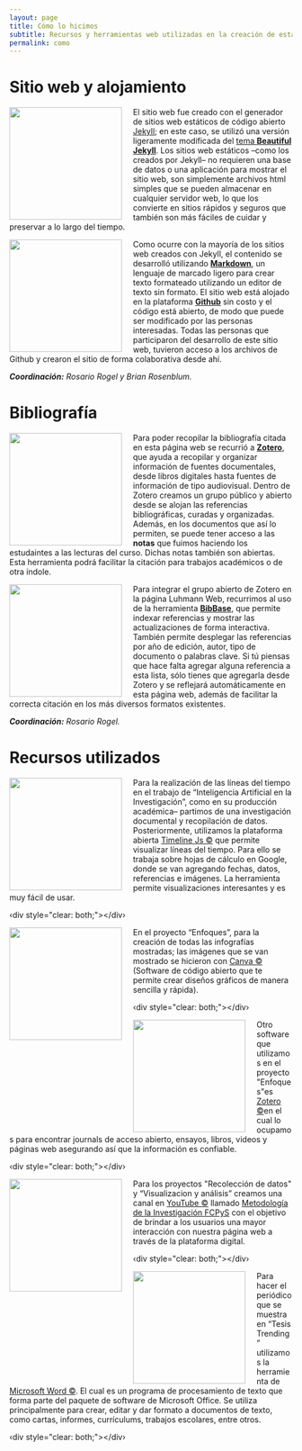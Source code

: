 ```yaml
---
layout: page
title: Cómo lo hicimos
subtitle: Recursos y herramientas web utilizadas en la creación de esta página
permalink: como
---
```


# Sitio web y alojamiento

<img src="{{ site.baseurl }}/assets/img/Beautiful Jekyl.png" style="float:left;width:200px;padding-right:20px;"> El sitio web fue creado con el generador de sitios web estáticos de código abierto [Jekyll](https://jekyllrb.com/); en este caso, se utilizó una versión ligeramente modificada del [tema **Beautiful Jekyll**](https://beautifuljekyll.com/). Los sitios web estáticos –como los creados por Jekyll– no requieren una base de datos o una aplicación para mostrar el sitio web, son simplemente archivos html simples que se pueden almacenar en cualquier servidor web, lo que los convierte en sitios rápidos y seguros que también son más fáciles de cuidar y preservar a lo largo del tiempo.

<img src="{{ site.baseurl }}/assets/img/Mark Down.jpeg" style="float:left;width:200px;padding-right:20px;"> Como ocurre con la mayoría de los sitios web creados con Jekyll, el contenido se desarrolló utilizando [**Markdown**](https://www.markdownguide.org/), un lenguaje de marcado ligero para crear texto formateado utilizando un editor de texto sin formato. El sitio web está alojado en la plataforma [**Github**](https://github.com/) sin costo y el código está abierto, de modo que puede ser modificado por las personas interesadas. Todas las personas que participaron del desarrollo de este sitio web, tuvieron acceso a los archivos de Github y crearon el sitio de forma colaborativa desde ahí.

_**Coordinación:** Rosario Rogel y Brian Rosenblum._


# Bibliografía

<img src="{{ site.baseurl }}/assets/img/Zotero.png" style="float:left;width:200px;padding-right:20px;"> Para poder recopilar la bibliografía citada en esta página web se recurrió a [**Zotero**](https://www.zotero.org/), que ayuda a recopilar y organizar información de fuentes documentales, desde libros digitales hasta fuentes de información de tipo audiovisual. Dentro de Zotero creamos un grupo público y abierto desde se alojan las referencias bibliográficas, curadas y organizadas. Además, en los documentos que así lo permiten, se puede tener acceso a las **notas** que fuimos haciendo los estudaintes a las lecturas del curso. Dichas notas también son abiertas. Esta herramienta podrá facilitar la citación para trabajos académicos o de otra índole.

<img src="{{ site.baseurl }}/assets/img/BibBase.jpeg" style="float:left;width:200px;padding-right:20px;"> Para integrar el grupo abierto de Zotero en la página Luhmann Web, recurrimos al uso de la herramienta [**BibBase**](https://bibbase.org/), que permite indexar referencias y mostrar las actualizaciones de forma interactiva. También permite desplegar las referencias por año de edición, autor, tipo de documento o palabras clave. Si tú piensas que hace falta agregar alguna referencia a esta lista, sólo tienes que agregarla desde Zotero y se reflejará automáticamente en esta página web, además de facilitar la correcta citación en los más diversos formatos existentes.

_**Coordinación:** Rosario Rogel._

# Recursos utilizados 
<img src="{{ site.baseurl }}/assets/img/timelinesJS.png" style="float:left;width:200px;padding-right:20px;"> Para la realización de las líneas del tiempo en el trabajo de “Inteligencia Artificial en la Investigación”, como en su producción académica– partimos de una investigación documental y recopilación de datos. Posteriormente, utilizamos la plataforma abierta [Timeline Js ©](https://www.google.com/url?sa=i&url=https%3A%2F%2Fknightlab.zendesk.com%2Fhc%2Fen-us%2Fcategories%2F201567526-TimelineJS&psig=AOvVaw3ago8hgHHNQJ-RvfL1F-la&ust=1718903071910000&source=images&cd=vfe&opi=89978449&ved=0CBEQjRxqFwoTCKicipST6IYDFQAAAAAdAAAAABAE) que permite visualizar líneas del tiempo. Para ello se trabaja sobre hojas de cálculo en Google, donde se van agregando fechas, datos, referencias e imágenes. La herramienta permite visualizaciones interesantes y es muy fácil de usar.

‹div style="clear: both;"></div›

<img src="{{ site.baseurl }}/assets/img/canva.png" style="float:left;width:200px;padding-right:20px;">  En el proyecto “Enfoques”, para la creación de todas las infografías mostradas; las imágenes que se van mostrado se hicieron con [Canva ©](https://www.google.com/url?sa=i&url=https%3A%2F%2Foregoncoast.edu%2Fsbdc-workshops-spring-2024%2Fcanva-logo%2F&psig=AOvVaw1kTQBn-JgNXQHszNa9Y2ab&ust=1718903273361000&source=images&cd=vfe&opi=89978449&ved=0CBEQjRxqFwoTCKCP_PaT6IYDFQAAAAAdAAAAABAE) (Software de código abierto que te permite crear diseños gráficos de manera sencilla y rápida).

‹div style="clear: both;"></div›

<img src="{{ site.baseurl }}/assets/img/Zotero.png" style="float:left;width:200px;padding-right:20px;"> Otro software que utilizamos en el proyecto "Enfoques"es [Zotero ©](https://www.google.com/url?sa=i&url=https%3A%2F%2Funiversoabierto.org%2F2016%2F01%2F13%2Fzotero-4-0-aprendizaje-en-10-pasos-ejercicios-octubre-2014%2F&psig=AOvVaw1ZWakr3SFQGOeZznGIWtzo&ust=1718911333302000&source=images&cd=vfe&opi=89978449&ved=0CBEQjRxqFwoTCODE6Pex6IYDFQAAAAAdAAAAABAE)en el cual lo ocupamos para encontrar  journals de acceso abierto, ensayos, libros, videos y páginas web asegurando así que la información es confiable. 

‹div style="clear: both;"></div›

<img src="{{ site.baseurl }}/assets/img/youtube.jpg" style="float:left;width:200px;padding-right:20px;"> Para los proyectos "Recolección de datos" y “Visualizacion y análisis” creamos una canal en [YouTube ©](https://www.google.com/url?sa=i&url=https%3A%2F%2Fwww.youtube.com%2Fchannel%2FUC9poRemonIzSknOdXBSDQGg&psig=AOvVaw2AjGnyXN2RW6PnZubZDEg1&ust=1718904168521000&source=images&cd=vfe&opi=89978449&ved=0CBEQjRxqFwoTCIiku52X6IYDFQAAAAAdAAAAABAJ) llamado [Metodología de la Investigación FCPyS](https://www.youtube.com/@MetodologiadelainvestigacionCo) con el objetivo de brindar a los usuarios una mayor interacción con nuestra página web a través de la plataforma digital.

‹div style="clear: both;"></div›

<img src="{{ site.baseurl }}/assets/img/Word.JPG" style="float:left;width:200px;padding-right:20px;"> Para hacer el periódico que se muestra en “Tesis Trending” utilizamos la herramienta de [Microsoft Word ©](https://www.google.com/url?sa=i&url=https%3A%2F%2Fes.wikipedia.org%2Fwiki%2FMicrosoft_Word&psig=AOvVaw3EodZ1irf1HA5fz6hZKERJ&ust=1718906419446000&source=images&cd=vfe&opi=89978449&ved=0CBEQjRxqFwoTCICZidif6IYDFQAAAAAdAAAAABAE). El cual es un programa de procesamiento de texto que forma parte del paquete de software de Microsoft Office. Se utiliza principalmente para crear, editar y dar formato a documentos de texto, como cartas, informes, currículums, trabajos escolares, entre otros.

‹div style="clear: both;"></div›

